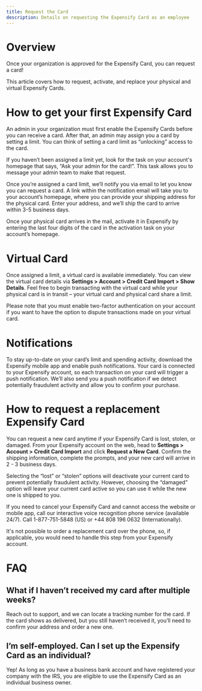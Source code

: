 ```yaml
---
title: Request the Card
description: Details on requesting the Expensify Card as an employee
---
```

# Overview

Once your organization is approved for the Expensify Card, you can request a card! 

This article covers how to request, activate, and replace your physical and virtual Expensify Cards.

# How to get your first Expensify Card

An admin in your organization must first enable the Expensify Cards before you can receive a card. After that, an admin may assign you a card by setting a limit. You can think of setting a card limit as “unlocking” access to the card.

If you haven’t been assigned a limit yet, look for the task on your account's homepage that says, “Ask your admin for the card!”. This task allows you to message your admin team to make that request.

Once you’re assigned a card limit, we’ll notify you via email to let you know you can request a card. A link within the notification email will take you to your account’s homepage, where you can provide your shipping address for the physical card. Enter your address, and we’ll ship the card to arrive within 3-5 business days.
 
Once your physical card arrives in the mail, activate it in Expensify by entering the last four digits of the card in the activation task on your account’s homepage. 

# Virtual Card

Once assigned a limit, a virtual card is available immediately. You can view the virtual card details via **Settings > Account > Credit Card Import > Show Details**. Feel free to begin transacting with the virtual card while your physical card is in transit – your virtual card and physical card share a limit.

Please note that you must enable two-factor authentication on your account if you want to have the option to dispute transactions made on your virtual card. 

# Notifications

To stay up-to-date on your card’s limit and spending activity, download the Expensify mobile app and enable push notifications. Your card is connected to your Expensify account, so each transaction on your card will trigger a push notification. We’ll also send you a push notification if we detect potentially fraudulent activity and allow you to confirm your purchase. 

# How to request a replacement Expensify Card

You can request a new card anytime if your Expensify Card is lost, stolen, or damaged. From your Expensify account on the web, head to **Settings > Account > Credit Card Import** and click **Request a New Card**. Confirm the shipping information, complete the prompts, and your new card will arrive in 2 - 3 business days.

Selecting the “lost” or “stolen” options will deactivate your current card to prevent potentially fraudulent activity. However, choosing the “damaged” option will leave your current card active so you can use it while the new one is shipped to you.

If you need to cancel your Expensify Card and cannot access the website or mobile app, call our interactive voice recognition phone service (available 24/7). Call 1-877-751-5848 (US) or +44 808 196 0632 (Internationally). 

It's not possible to order a replacement card over the phone, so, if applicable, you would need to handle this step from your Expensify account.

# FAQ

## What if I haven’t received my card after multiple weeks? 

Reach out to support, and we can locate a tracking number for the card. If the card shows as delivered, but you still haven’t received it, you’ll need to confirm your address and order a new one.

## I’m self-employed. Can I set up the Expensify Card as an individual?

Yep! As long as you have a business bank account and have registered your company with the IRS, you are eligible to use the Expensify Card as an individual business owner. 
